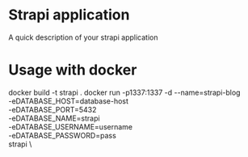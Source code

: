 # Strapi application

A quick description of your strapi application

# Usage with docker

docker build -t strapi .
docker run -p1337:1337 -d --name=strapi-blog \
-eDATABASE_HOST=database-host \
-eDATABASE_PORT=5432 \
-eDATABASE_NAME=strapi \
-eDATABASE_USERNAME=username \
-eDATABASE_PASSWORD=pass \
strapi \
